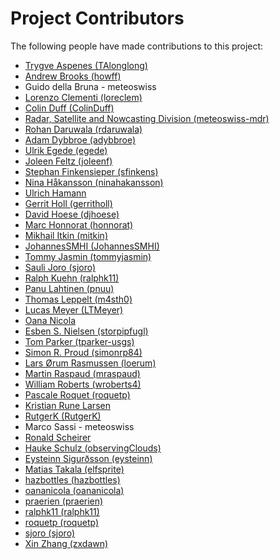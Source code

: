 # Project Contributors

The following people have made contributions to this project:

<!--- Use your GitHub account or any other personal reference URL --->
<!--- If you wish to not use your real name, please use your github username --->
<!--- The list should be alphabetical by last name if possible, with github usernames at the bottom --->
<!--- See https://gist.github.com/djhoese/52220272ec73b12eb8f4a29709be110d for auto-generating parts of this list --->

- [Trygve Aspenes (TAlonglong)](https://github.com/TAlonglong)
- [Andrew Brooks (howff)](https://github.com/howff)
- Guido della Bruna - meteoswiss
- [Lorenzo Clementi (loreclem)](https://github.com/loreclem)
- [Colin Duff (ColinDuff)](https://github.com/ColinDuff)
- [Radar, Satellite and Nowcasting Division (meteoswiss-mdr)](https://github.com/meteoswiss-mdr)
- [Rohan Daruwala (rdaruwala)](https://github.com/rdaruwala)
- [Adam Dybbroe (adybbroe)](https://github.com/adybbroe)
- [Ulrik Egede (egede)](https://github.com/egede)
- [Joleen Feltz (joleenf)](https://github.com/joleenf)
- [Stephan Finkensieper (sfinkens)](https://github.com/sfinkens)
- [Nina Håkansson (ninahakansson)](https://github.com/ninahakansson)
- [Ulrich Hamann](https://github.com/)
- [Gerrit Holl (gerritholl)](https://github.com/gerritholl)
- [David Hoese (djhoese)](https://github.com/djhoese)
- [Marc Honnorat (honnorat)](https://github.com/honnorat)
- [Mikhail Itkin (mitkin)](https://github.com/mitkin)
- [JohannesSMHI (JohannesSMHI)](https://github.com/JohannesSMHI)
- [Tommy Jasmin (tommyjasmin)](https://github.com/tommyjasmin)
- [Sauli Joro (sjoro)](https://github.com/sjoro)
- [Ralph Kuehn (ralphk11)](https://github.com/ralphk11)
- [Panu Lahtinen (pnuu)](https://github.com/pnuu)
- [Thomas Leppelt (m4sth0)](https://github.com/m4sth0)
- [Lucas Meyer (LTMeyer)](https://github.com/LTMeyer)
- [Oana Nicola](https://github.com/)
- [Esben S. Nielsen (storpipfugl)](https://github.com/storpipfugl)
- [Tom Parker (tparker-usgs)](https://github.com/tparker-usgs)
- [Simon R. Proud (simonrp84)](https://github.com/simonrp84)
- [Lars Ørum Rasmussen (loerum)](https://github.com/loerum)
- [Martin Raspaud (mraspaud)](https://github.com/mraspaud)
- [William Roberts (wroberts4)](https://github.com/wroberts4)
- [Pascale Roquet (roquetp)](https://github.com/roquetp)
- [Kristian Rune Larsen](https://github.com/)
- [RutgerK (RutgerK)](https://github.com/RutgerK)
- Marco Sassi - meteoswiss
- [Ronald Scheirer](https://github.com/)
- [Hauke Schulz (observingClouds)](https://github.com/observingClouds)
- [Eysteinn Sigurðsson (eysteinn)](https://github.com/eysteinn)
- [Matias Takala (elfsprite)](https://github.com/elfsprite)
- [hazbottles (hazbottles)](https://github.com/hazbottles)
- [oananicola (oananicola)](https://github.com/oananicola)
- [praerien (praerien)](https://github.com/praerien)
- [ralphk11 (ralphk11)](https://github.com/ralphk11)
- [roquetp (roquetp)](https://github.com/roquetp)
- [sjoro (sjoro)](https://github.com/sjoro)
- [Xin Zhang (zxdawn)](https://github.com/zxdawn)
